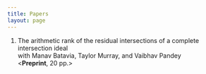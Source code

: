 ```yaml
---
title: Papers
layout: page
---
```


1. The arithmetic rank of the residual intersections of a complete intersection ideal <br>
   with Manav Batavia, Taylor Murray, and Vaibhav Pandey <br>
   <**Preprint**, 20 pp.> 
  

